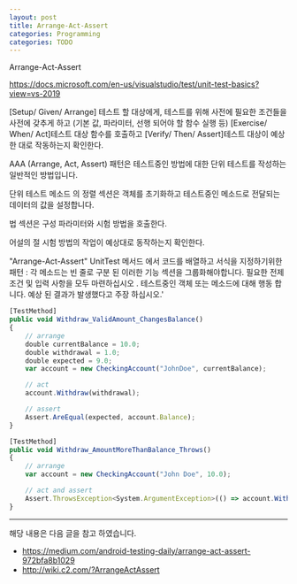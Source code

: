 ```yaml
---
layout: post
title: Arrange-Act-Assert
categories: Programming
categories: TODO
---
```


Arrange-Act-Assert

https://docs.microsoft.com/en-us/visualstudio/test/unit-test-basics?view=vs-2019

[Setup/ Given/ Arrange] 테스트 할 대상에게, 테스트를 위해 사전에 필요한 조건들을 사전에 갖추게 하고 (기본 값, 파라미터, 선행 되어야 할 함수 실행 등)
[Exercise/ When/ Act]테스트 대상 함수를 호출하고
[Verify/ Then/ Assert]테스트 대상이 예상한 대로 작동하는지 확인한다.

AAA (Arrange, Act, Assert) 패턴은 테스트중인 방법에 대한 단위 테스트를 작성하는 일반적인 방법입니다.

단위 테스트 메소드 의 정렬 섹션은 객체를 초기화하고 테스트중인 메소드로 전달되는 데이터의 값을 설정합니다.

법 섹션은 구성 파라미터와 시험 방법을 호출한다.

어설의 절 시험 방법의 작업이 예상대로 동작하는지 확인한다.

"Arrange-Act-Assert"
UnitTest 메서드 에서 코드를 배열하고 서식을 지정하기위한 패턴 :
각 메소드는 빈 줄로 구분 된 이러한 기능 섹션을 그룹화해야합니다.
필요한 전제 조건 및 입력 사항을 모두 마련하십시오 .
테스트중인 객체 또는 메소드에 대해 행동 합니다.
예상 된 결과가 발생했다고 주장 하십시오.'

```js
[TestMethod]
public void Withdraw_ValidAmount_ChangesBalance()
{
    // arrange
    double currentBalance = 10.0;
    double withdrawal = 1.0;
    double expected = 9.0;
    var account = new CheckingAccount("JohnDoe", currentBalance);

    // act
    account.Withdraw(withdrawal);

    // assert
    Assert.AreEqual(expected, account.Balance);
}

[TestMethod]
public void Withdraw_AmountMoreThanBalance_Throws()
{
    // arrange
    var account = new CheckingAccount("John Doe", 10.0);

    // act and assert
    Assert.ThrowsException<System.ArgumentException>(() => account.Withdraw(20.0));
}
```

---

해당 내용은 다음 글을 참고 하였습니다.

- https://medium.com/android-testing-daily/arrange-act-assert-972bfa8b1029
- http://wiki.c2.com/?ArrangeActAssert
